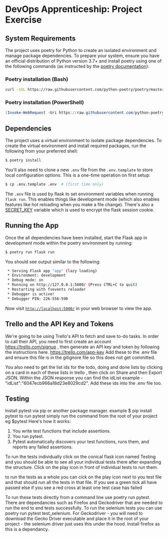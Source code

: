 # DevOps Apprenticeship: Project Exercise

## System Requirements

The project uses poetry for Python to create an isolated environment and manage package dependencies. To prepare your system, ensure you have an official distribution of Python version 3.7+ and install poetry using one of the following commands (as instructed by the [poetry documentation](https://python-poetry.org/docs/#system-requirements)):

### Poetry installation (Bash)

```bash
curl -sSL https://raw.githubusercontent.com/python-poetry/poetry/master/get-poetry.py | python
```

### Poetry installation (PowerShell)

```powershell
(Invoke-WebRequest -Uri https://raw.githubusercontent.com/python-poetry/poetry/master/get-poetry.py -UseBasicParsing).Content | python
```

## Dependencies

The project uses a virtual environment to isolate package dependencies. To create the virtual environment and install required packages, run the following from your preferred shell:

```bash
$ poetry install
```

You'll also need to clone a new `.env` file from the `.env.template` to store local configuration options. This is a one-time operation on first setup:

```bash
$ cp .env.template .env  # (first time only)
```

The `.env` file is used by flask to set environment variables when running `flask run`. This enables things like development mode (which also enables features like hot reloading when you make a file change). There's also a [SECRET_KEY](https://flask.palletsprojects.com/en/1.1.x/config/#SECRET_KEY) variable which is used to encrypt the flask session cookie.

## Running the App

Once the all dependencies have been installed, start the Flask app in development mode within the poetry environment by running:
```bash
$ poetry run flask run
```

You should see output similar to the following:
```bash
 * Serving Flask app "app" (lazy loading)
 * Environment: development
 * Debug mode: on
 * Running on http://127.0.0.1:5000/ (Press CTRL+C to quit)
 * Restarting with fsevents reloader
 * Debugger is active!
 * Debugger PIN: 226-556-590
```
Now visit [`http://localhost:5000/`](http://localhost:5000/) in your web browser to view the app.

## Trello and the API Key and Tokens

We're going to be using Trello's API to fetch
and save to-do tasks. In order to call their
API, you need to first create an account https://trello.com/signup , then
generate an API key and token by following
the instructions here. https://trello.com/app-key 
Add these to the .env file and ensure this file is in the gitignore file so this does not get committed. 

You also need to get the list ids for the todo, doing and done lists by clicking on a card in each of these lists in trello , then click on Share and then Export JSON. Within the JSON response you can find the idList example - "idList":"6047ecb966a18d23e8029cd2". Add these ids into the .env file too. 

## Testing

Install pytest via pip or another package manager. example $ pip install pytest
to run pytest simply run the command from the root of your project eg $pytest
Here's how it works:
1. You write test functions that include assertions.
2. You run pytest.
3. Pytest automatically discovers your test functions, runs them,
and reports any failed assertions.

To run the tests individually click on the conical flask icon named Testing and you should be able to see all your individual tests there after expanding the structure. Click on the play icon in front of individual tests to run them. 

to run the tests as a whole you can cick on the play icon next to you test file and that should run all the tests in that file. If you see a green tick all have passed else if you see a red cross at least one test case has failed

To run these tests directly from a command line use poetry run pytest. There are dependancies such as Firefox and Geckodriver that are needed to run the end to end tests successfully. To run the selenium tests you can use poetry run pytest test_selenium. For Geckodriver - you will need to download the Gecko Driver executable and place it in the root of your project - the selenium driver just uses this under the hood. Install firefox as this is a dependancy.